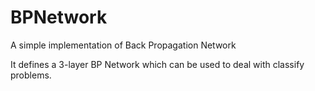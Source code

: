 BPNetwork
=========

A simple implementation of Back Propagation Network

It defines a  3-layer BP Network which can be used to deal with classify problems.
